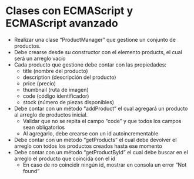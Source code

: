 # Clases con ECMAScript y ECMAScript avanzado

 - Realizar una clase “ProductManager” que gestione un conjunto de productos.
 - Debe crearse desde su constructor con el elemento products, el cual será un arreglo vacío
 - Cada producto que gestione debe contar con las propiedades:
    - title (nombre del producto)
    - description (descripción del producto)
    - price (precio)
    - thumbnail (ruta de imagen)
    - code (código identificador)
    - stock (número de piezas disponibles)
  - Debe contar con un método “addProduct” el cual agregará un producto al arreglo de productos inicial.
    - Validar que no se repita el campo “code” y que todos los campos sean obligatorios
    - Al agregarlo, debe crearse con un id autoincrementable
 - Debe contar con un método “getProducts” el cual debe devolver el arreglo con todos los productos creados hasta ese momento
 - Debe contar con un método “getProductById” el cual debe buscar en el arreglo el producto que coincida con el id
    - En caso de no coincidir ningún id, mostrar en consola un error “Not found”
